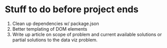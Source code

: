 # Stuff to do before project ends
1. Clean up dependencies w/ package.json
2. Better templating of DOM elements
3. Write up article on scope of problem and current available solutions or partial solutions to the data viz problem.

